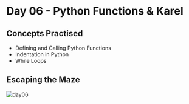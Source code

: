 # Day 06 - Python Functions & Karel
## Concepts Practised
- Defining and Calling Python Functions
- Indentation in Python
- While Loops
## Escaping the Maze
![day06](https://user-images.githubusercontent.com/98851253/154312745-8abc5397-27b7-4a1d-b29c-3a1527280868.gif)
